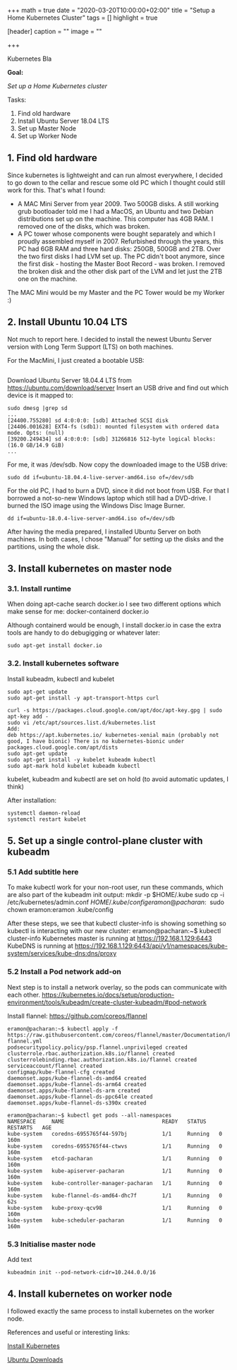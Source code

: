 +++
math = true
date = "2020-03-20T10:00:00+02:00"
title = "Setup a Home Kubernetes Cluster"
tags = []
highlight = true

[header]
  caption = ""
  image = ""

+++

Kubernetes Bla

__Goal:__

_Set up a Home Kubernetes cluster_

Tasks:

1. Find old hardware
2. Install Ubuntu Server 18.04 LTS 
3. Set up Master Node
4. Set up Worker Node 

## 1. Find old hardware 

Since kubernetes is lightweight and can run almost everywhere, I decided to go down to the cellar and rescue some old PC which I thought could still work for this. That's what I found:

* A MAC Mini Server from year 2009. Two 500GB disks. A still working grub bootloader told me I had a MacOS, an Ubuntu and two Debian distributions set up on the machine. This computer has 4GB RAM. I removed one of the disks, which was broken. 
* A PC tower whose components were bought separately and which I proudly assembled myself in 2007. Refurbished through the years, this PC had 6GB RAM and three hard disks: 250GB, 500GB and 2TB. Over the two first disks I had LVM set up. The PC didn't boot anymore, since the first disk - hosting the Master Boot Record - was broken. I removed the broken disk and the other disk part of the LVM and let just the 2TB one on the machine. 

The MAC Mini would be my Master and the PC Tower would be my Worker :) 

## 2. Install Ubuntu 10.04 LTS

Not much to report here. I decided to install the newest Ubuntu Server version with Long Term Support (LTS) on both machines. 

For the MacMini, I just created a bootable USB:
```
```
Download Ubuntu Server 18.04.4 LTS from https://ubuntu.com/download/server
Insert an USB drive and find out which device is it mapped to:
```
sudo dmesg |grep sd
...
[24400.755280] sd 4:0:0:0: [sdb] Attached SCSI disk
[24406.001628] EXT4-fs (sdb1): mounted filesystem with ordered data mode. Opts: (null)
[39200.249434] sd 4:0:0:0: [sdb] 31266816 512-byte logical blocks: (16.0 GB/14.9 GiB)
...
```
For me, it was /dev/sdb. Now copy the downloaded image to the USB drive:
```
sudo dd if=ubuntu-18.04.4-live-server-amd64.iso of=/dev/sdb
```

For the old PC, I had to burn a DVD, since it did not boot from USB. For that I borrowed a not-so-new Windows laptop which still had a DVD-drive. I burned the ISO image using the Windows Disc Image Burner.

```
dd if=ubuntu-18.0.4-live-server-amd64.iso of=/dev/sdb
```

After having the media prepared, I installed Ubuntu Server on both machines. In both cases, I chose "Manual" for setting up the disks and the partitions, using the whole disk. 

## 3. Install kubernetes on master node

### 3.1. Install runtime
When doing apt-cache search docker.io I see two different options which make sense for me:
docker-containerd
docker.io

Although containerd would be enough, I install docker.io in case the extra tools are handy to do debugigging or whatever later:
```
sudo apt-get install docker.io
```
### 3.2. Install kubernetes software
Install kubeadm, kubectl and kubelet
```
sudo apt-get update
sudo apt-get install -y apt-transport-https curl

curl -s https://packages.cloud.google.com/apt/doc/apt-key.gpg | sudo apt-key add -
sudo vi /etc/apt/sources.list.d/kubernetes.list
Add:
deb https://apt.kubernetes.io/ kubernetes-xenial main (probably not good, I have bionic) There is no kubernetes-bionic under packages.cloud.google.com/apt/dists
sudo apt-get update
sudo apt-get install -y kubelet kubeadm kubectl
sudo apt-mark hold kubelet kubeadm kubectl
```

kubelet, kubeadm and kubectl are set on hold (to avoid automatic updates, I think)

After installation:
```
systemctl daemon-reload
systemctl restart kubelet
```

## 5. Set up a single control-plane cluster with kubeadm

### 5.1 Add subtitle here

To make kubectl work for your non-root user, run these commands, which are also part of the kubeadm init output:
mkdir -p $HOME/.kube
sudo cp -i /etc/kubernetes/admin.conf $HOME/.kube/config
eramon@pacharan:~$ sudo chown eramon:eramon .kube/config

After these steps, we see that kubectl cluster-info is showing something so kubectl is interacting with our new cluster:
eramon@pacharan:~$ kubectl cluster-info
Kubernetes master is running at https://192.168.1.129:6443
KubeDNS is running at https://192.168.1.129:6443/api/v1/namespaces/kube-system/services/kube-dns:dns/proxy

### 5.2 Install a Pod network add-on
Next step is to install a network overlay, so the pods can communicate with each other.
https://kubernetes.io/docs/setup/production-environment/tools/kubeadm/create-cluster-kubeadm/#pod-network

Install flannel:
https://github.com/coreos/flannel

```
eramon@pacharan:~$ kubectl apply -f https://raw.githubusercontent.com/coreos/flannel/master/Documentation/kube-flannel.yml
podsecuritypolicy.policy/psp.flannel.unprivileged created
clusterrole.rbac.authorization.k8s.io/flannel created
clusterrolebinding.rbac.authorization.k8s.io/flannel created
serviceaccount/flannel created
configmap/kube-flannel-cfg created
daemonset.apps/kube-flannel-ds-amd64 created
daemonset.apps/kube-flannel-ds-arm64 created
daemonset.apps/kube-flannel-ds-arm created
daemonset.apps/kube-flannel-ds-ppc64le created
daemonset.apps/kube-flannel-ds-s390x created
```

```
eramon@pacharan:~$ kubectl get pods --all-namespaces
NAMESPACE     NAME                               READY   STATUS    RESTARTS   AGE
kube-system   coredns-6955765f44-597bj           1/1     Running   0          160m
kube-system   coredns-6955765f44-ctwvs           1/1     Running   0          160m
kube-system   etcd-pacharan                      1/1     Running   0          160m
kube-system   kube-apiserver-pacharan            1/1     Running   0          160m
kube-system   kube-controller-manager-pacharan   1/1     Running   0          160m
kube-system   kube-flannel-ds-amd64-dhc7f        1/1     Running   0          62s
kube-system   kube-proxy-qcv98                   1/1     Running   0          160m
kube-system   kube-scheduler-pacharan            1/1     Running   0          160m
```

### 5.3 Initialise master node
Add text

```
kubeadmin init --pod-network-cidr=10.244.0.0/16

```

## 4. Install kubernetes on worker node
I followed exactly the same process to install kubernetes on the worker node.

References and useful or interesting links:

[Install Kubernetes](https://puri.sm)

[Ubuntu Downloads](https://...)
